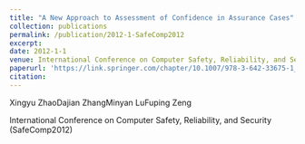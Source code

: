 ```yaml
---
title: "A New Approach to Assessment of Confidence in Assurance Cases"
collection: publications
permalink: /publication/2012-1-SafeComp2012
excerpt:
date: 2012-1-1
venue: International Conference on Computer Safety, Reliability, and Security (SafeComp2012)
paperurl: 'https://link.springer.com/chapter/10.1007/978-3-642-33675-1_7'
citation:
---
```


Xingyu ZhaoDajian ZhangMinyan LuFuping Zeng

International Conference on Computer Safety, Reliability, and Security (SafeComp2012)